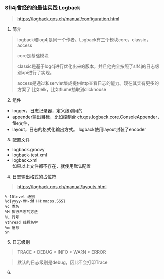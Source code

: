 ### Sfl4j曾经的的最佳实践 Logback
> https://logback.qos.ch/manual/configuration.html

1. 简介
> logback和log4j是同一个作者。Logback有三个模块core，classic，access
> 
> core是基础模块
> 
> classic是基于log4j进行优化出来的版本，并且他完全按照了slf4j的日志级别api进行了实现。
> 
> access是通过和servlet集成提供http查看日志的能力。现在其实有更多的方案了 比如elk，比如flume抽取到clickhouse

2. 组件
- logger，日志记录器，定义级别用的
- appender输出目标，比如控制台 ch.qos.logback.core.ConsoleAppender，file文件，
- layout，日志的格式化输出方式。 logback使用layout封装了encoder

3. 配置文件
- logback.groovy
- logback-test.xml
- logback.xml  
如果以上文件都不存在，就使用默认配置

4. 日志输出格式的占位符
> https://logback.qos.ch/manual/layouts.html
```
%-10level 级别
%d{yyyy-MM-dd HH:mm:ss.SSS}
%c 类名
%M 执行日志的方法
%L 行号
%thread 线程名字
%m 信息
$n
```
5. 日志级别
> TRACE < DEBUG < INFO <  WARN < ERROR

> 默认的日志级别是debug，因此不会打印Trace

6. 
